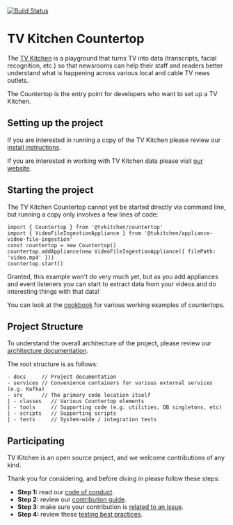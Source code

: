 [![Build Status](https://travis-ci.com/tvkitchen/countertop.svg?branch=main)](https://travis-ci.com/tvkitchen/countertop)

# TV Kitchen Countertop

The [TV Kitchen](https://tv.kitchen) is a playground that turns TV into data (transcripts, facial recognition, etc.) so that newsrooms can help their staff and readers better understand what is happening across various local and cable TV news outlets.

The Countertop is the entry point for developers who want to set up a TV Kitchen.

## Setting up the project

If you are interested in running a copy of the TV Kitchen please review our [install instructions](docs/INSTALL.md).

If you are interested in working with TV Kitchen data please visit [our website](https://tv.kitchen).

## Starting the project

The TV Kitchen Countertop cannot yet be started directly via command line, but running a copy only involves a few lines of code:

```
import { Countertop } from '@tvkitchen/countertop'
import { VideoFileIngestionAppliance } from '@tvkitchen/appliance-video-file-ingestion'
const countertop = new Countertop()
countertop.addAppliance(new VideoFileIngestionAppliance({ filePath: 'video.mp4' }))
countertop.start()
```

Granted, this example won't do very much yet, but as you add appliances and event listeners you can start to extract data from your videos and do interesting things with that data!

You can look at the [cookbook](https://github.com/tvkitchen/cookbook) for various working examples of countertops.

## Project Structure

To understand the overall architecture of the project, please review our [architecture documentation](docs/ARCHITECTURE.md).

The root structure is as follows:

```
- docs     // Project documentation
- services // Convenience containers for various external services (e.g. Kafka)
- src      // The primary code location itself
| - classes   // Various Countertop elements
| - tools     // Supporting code (e.g. utilities, DB singletons, etc)
| - scripts   // Supporting scripts
| - tests     // System-wide / integration tests
```

## Participating

TV Kitchen is an open source project, and we welcome contributions of any kind.

Thank you for considering, and before diving in please follow these steps:

* **Step 1:** read our [code of conduct](docs/CODE_OF_CONDUCT.md).
* **Step 2:** review our [contribution guide](docs/CONTRIBUTING.md).
* **Step 3:** make sure your contribution is [related to an issue](https://github.com/tvkitchen/tv-kitchen/issues).
* **Step 4:** review these [testing best practices](https://github.com/goldbergyoni/javascript-testing-best-practices).
